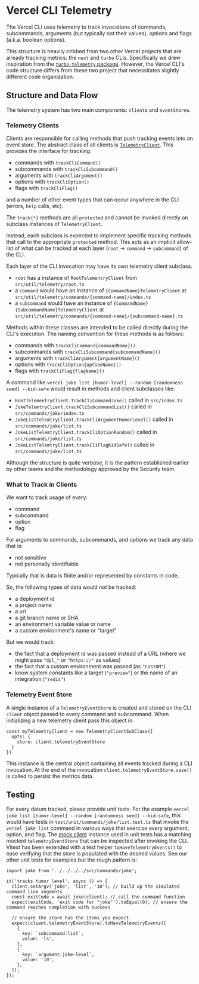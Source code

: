 # Vercel CLI Telemetry

The Vercel CLI uses telemetry to track invocations of commands, subcommands, arguments (but typically not their values), options and flags (a.k.a. boolean options).

This structure is heavily cribbed from two other Vercel projects that are already tracking metrics: the `next` and `turbo` CLIs. Specifically we drew inspiration from the [`turbo-telemetry` package](https://github.com/vercel/turborepo/tree/main/packages/turbo-telemetry/src).
However, the Vercel CLI's code structure differs from these two project that necessitates slightly different code organization.

## Structure and Data Flow

The telemetry system has two main components: `client`s and `eventStore`s.

### Telemetry Clients

Clients are responsible for calling methods that push tracking events into an event store. The abstract class of all clients is [`TelemetryClient`](https://github.com/vercel/vercel/blob/main/packages/cli/src/util/telemetry/index.ts).
This provides the interface for tracking:

- commands with `trackCliCommand()`
- subcommands with `trackCliSubcommand()`
- arguments with `trackCliArgument()`
- options with `trackCliOption()`
- flags with `trackCliFlag()`

and a number of other event types that can occur anywhere in the CLI (errors, `help` calls, etc).

The `track{*}` methods are all `protected` and cannot be invoked directly on subclass instances of `TelemetryClient`.

Instead, each subclass is expected to implement specific tracking methods that call to the appropriate `protected` method. This acts as an implicit allow-list of what can be tracked at each layer (`root` → `command` → `subcommand`) of the CLI.

Each layer of the CLI invocation may have its own telemetry client subclass.

- `root` has a instance of `RootTelementryClient` from `src/util/telemetry/root.ts`
- a `command` would have an instance of `{CommandName}TelemetryClient` at `src/util/telemetry/commands/{command-name}/index.ts`
- a `subcommand` would have an instance of `{CommandName}{SubcommandName}TelemetryClient` at `src/util/telemetry/commands/{command-name}/{subcommand-name}.ts`

Methods within these classes are intended to be called directly during the CLI's execution. The naming convention for these methods is as follows:

- commands with `trackCliCommand{commandName}()`
- subcommands with `trackCliSubcommand{subcommandName}()`
- arguments with `trackCliArgument{argumentName}()`
- options with `trackCliOption{optionName}()`
- flags with `trackCliFlag{flagName}()`

A command like `vercel joke list [humor-level] --random [randomness seed] --kid-safe` would result in methods and client subclasses like:

- `RootTelementryClient.trackCliCommandJoke()` called in `src/index.ts`
- `JokeTelemtryClient.trackCliSubcommandList()` called in `src/commands/joke/index.ts`
- `JokeListTelemtryClient.trackCliArgumentHumorLevel()` called in `src/commands/joke/list.ts`
- `JokeListTelemtryClient.trackCliOptionRandom()` called in `src/commands/joke/list.ts`
- `JokeListTelemtryClient.trackCliFlagKidSafe()` called in `src/commands/joke/list.ts`

Although the structure is quite verbose, it is the pattern established earlier by other teams and the methodology approved by the Security team.

### What to Track in Clients

We want to track usage of every:

- command
- subcommand
- option
- flag

For arguments to commands, subcommands, and options we track any data that is:

- not sensitive
- not personally identifiable

Typically that is data is finite and/or represented by constants in code.

So, the following types of data would _not_ be tracked:

- a deployment id
- a project name
- a url
- a git branch name or SHA
- an environment variable value or name
- a custom environment's name or "target"

But we would track:

- the fact that a deployment id was passed instead of a URL (where we might pass `"dpl_"` or `"https://"` as values)
- the fact that a custom environment was passed (as `"CUSTOM"`)
- know system constants like a target (`"preview"`) or the name of an integration (`"redis"`)

### Telemetry Event Store

A single instance of a `TelemetryEventStore` is created and stored on the CLI `client` object passed to every command and subcommand. When initializing a new telemetry client pass this object in:

```
const myTelemetryClient = new TelemetryClientSubClass({
  opts: {
    store: client.telemetryEventStore
  }
})
```

This instance is the central object containing all events tracked during a CLI invocation. At the end of the invocation `client.telemetryEventStore.save()` is called to persist the metrics data.

## Testing

For every datum tracked, please provide unit tests. For the example `vercel joke list [humor-level] --random [randomness seed] --kid-safe`,
this would have tests in `test/unit/commands/joke/list.test.ts` that invoke the `vercel joke list` command in various ways that exercise every argument, option, and flag.
The [mock client](https://github.com/vercel/vercel/blob/main/packages/cli/test/mocks/client.ts) instance used in unit tests has a matching mocked `telemetryEventStore` that can be inspected
after invoking the CLI. Vitest has been extended with a test helper `toHaveTelemetryEvents()` to ease verifying that the store is populated with the desired values. See our other unit tests for examples
but the rough pattern is:

```
import joke from '../../../../src/commands/joke';

it('tracks humor level', async () => {
  client.setArgv('joke', 'list', '10'); // build up the simulated command line segments
  const exitCode = await joke(client); // call the command function
  expect(exitCode, 'exit code for "joke"').toEqual(0); // ensure the command reaches completion with success

  // ensure the store has the items you expect
  expect(client.telemetryEventStore).toHaveTelemetryEvents([
    {
      key: `subcommand:list`,
      value: 'ls',
    },
    {
      key: `argument:joke-level`,
      value: '10',
    },
  ]);
});
```
